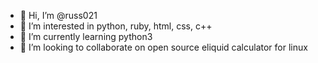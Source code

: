 - 👋 Hi, I’m @russ021
- 👀 I’m interested in python, ruby, html, css, c++
- 🌱 I’m currently learning python3
- 💞️ I’m looking to collaborate on open source eliquid calculator for linux

<!---
russ021/russ021 is a ✨ special ✨ repository because its `README.md` (this file) appears on your GitHub profile.
You can click the Preview link to take a look at your changes.
--->
